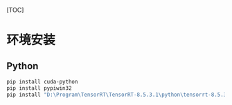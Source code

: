 [TOC]

# 环境安装

## Python

```bash
pip install cuda-python
pip install pypiwin32
pip install "D:\Program\TensorRT\TensorRT-8.5.3.1\python\tensorrt-8.5.3.1-cp310-none-win_amd64.whl"
```

